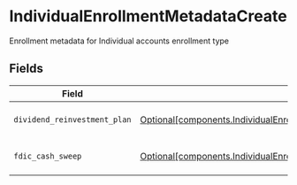 # IndividualEnrollmentMetadataCreate

Enrollment metadata for Individual accounts enrollment type


## Fields

| Field                                                                                                                                                                    | Type                                                                                                                                                                     | Required                                                                                                                                                                 | Description                                                                                                                                                              | Example                                                                                                                                                                  |
| ------------------------------------------------------------------------------------------------------------------------------------------------------------------------ | ------------------------------------------------------------------------------------------------------------------------------------------------------------------------ | ------------------------------------------------------------------------------------------------------------------------------------------------------------------------ | ------------------------------------------------------------------------------------------------------------------------------------------------------------------------ | ------------------------------------------------------------------------------------------------------------------------------------------------------------------------ |
| `dividend_reinvestment_plan`                                                                                                                                             | [Optional[components.IndividualEnrollmentMetadataCreateDividendReinvestmentPlan]](../../models/components/individualenrollmentmetadatacreatedividendreinvestmentplan.md) | :heavy_minus_sign:                                                                                                                                                       | Option to auto-enroll in Dividend Reinvestment; defaults to DIVIDEND_REINVESTMENT_ENROLL                                                                                 | DIVIDEND_REINVESTMENT_ENROLL                                                                                                                                             |
| `fdic_cash_sweep`                                                                                                                                                        | [Optional[components.IndividualEnrollmentMetadataCreateFdicCashSweep]](../../models/components/individualenrollmentmetadatacreatefdiccashsweep.md)                       | :heavy_minus_sign:                                                                                                                                                       | Option to auto-enroll in FDIC cash sweep; defaults to FDIC_CASH_SWEEP_ENROLL                                                                                             | FDIC_CASH_SWEEP_ENROLL                                                                                                                                                   |